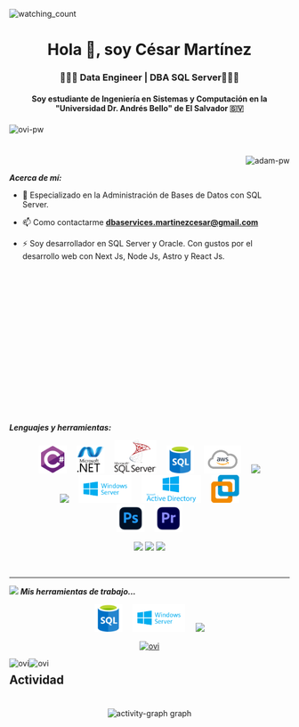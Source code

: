 <!-- Etiqueta de vistas en el Perfil -->
<p align="left"> <img src="https://komarev.com/ghpvc/?username=CesarM4rtinez&label=Vistas%20del%20Perfil&color=0e75b6&style=flat" alt="watching_count" /></p>

<h1 align="center">Hola 👋, soy César Martínez</h1>
<h3 align="center">🧑🏻‍💻 Data Engineer | DBA SQL Server🧑🏻‍💻</h3>
<h4 align="center">Soy estudiante de Ingeniería en Sistemas y Computación en la "Universidad Dr. Andrés Bello" de El Salvador 🇸🇻</h4>


<img align="center" src="https://github.com/CesarM4rtinez/CesarM4rtinez/blob/main/Banner%20Portada.png?raw=true" alt="ovi-pw" />

<br>

#
 
<p><img align="right" src="https://github.com/Adam-pw/Adam-pw/blob/main/animation_500_kxa883sd.gif" alt="adam-pw" /></p>

<br>

***Acerca de mí:***

- 🌱 Especializado en la Administración de Bases de Datos con SQL Server.

- 📫 Como contactarme **dbaservices.martinezcesar@gmail.com**

- ⚡ Soy desarrollador en SQL Server y Oracle. Con gustos por el desarrollo web con Next Js, Node Js, Astro y React Js.


<br>
<br>
<br>

<br>
<br>
<br>

<br>
<br>
<br>
<br>
<br>
<br>
<br>
<br>

#

***Lenguajes y herramientas:***

<p align="center"> 
<!-- C# -->
   <code> <img src="https://raw.githubusercontent.com/devicons/devicon/master/icons/csharp/csharp-original.svg" height="50"/> </code>
<!-- .NET -->
   <code> <img src="https://github.com/CesarM4rtinez/CesarM4rtinez/blob/main/NET.png?raw=true" height="50"/> </code>
<!-- SQL Server -->
   <code> <img src="https://github.com/CesarM4rtinez/CesarM4rtinez/blob/main/SQL%20Server.png?raw=true" height="60"/> </code>
<!-- Azure SQL -->
   <code> <img src="https://github.com/CesarM4rtinez/CesarM4rtinez/blob/main/SQL Server Icon - Azure.png?raw=true" height="50"/> </code>
<!-- AWS -->
   <code> <img src="https://github.com/CesarM4rtinez/CesarM4rtinez/blob/main/AWS-Cloud.png?raw=true" height="50"/> </code>
<!-- Oracle -->
   <code> <img src="https://fbk.it/images/Oracle.png" height="50"/> </code>
      
<br>
<!-- Arch Linux -->
   <code> <img height="50" src="https://th.bing.com/th/id/R.16768d04c3ad32788862171223903717?rik=CTDDKirgo4yZ7w&pid=ImgRaw&r=0"> </code>
<!-- Windows Server -->
   <code> <img src="https://github.com/CesarM4rtinez/CesarM4rtinez/blob/main/Windows Server.png?raw=true" height="50"/> </code>
<!-- Azure Active Directory -->
   <code> <img src="https://github.com/CesarM4rtinez/CesarM4rtinez/blob/main/Active Directory.png?raw=true" height="50"/> </code>
<!-- VMware -->
   <code> <img src="https://github.com/CesarM4rtinez/CesarM4rtinez/blob/main/VMware.png?raw=true" height="50"/> </code>

<br>
<!-- Photoshop -->
   <code> <img src="https://github.com/CesarM4rtinez/CesarM4rtinez/blob/main/Photoshop.png?raw=true" height="50"/> </code>
<!-- Premiere -->
   <code> <img src="https://github.com/CesarM4rtinez/CesarM4rtinez/blob/main/Premiere.png?raw=true" height="50"/> </code>
   


<!-- Etiquetas de datos en el Perfil -->
<p align="center">
<img src="https://img.shields.io/badge/Edad-21-purple" />
  <img src="https://img.shields.io/badge/Enfoque-Data Engineering-purple" />
  <img src="https://img.shields.io/badge/Idiomas-English%20%26%20Spanish-purple" />
</p>

<br>

---

<img src="https://media.giphy.com/media/iY8CRBdQXODJSCERIr/giphy.gif" width="30px">&nbsp;***Mis herramientas de trabajo...***

<p align="center">
 <!-- Azure SQL -->
   <code> <img src="https://github.com/CesarM4rtinez/CesarM4rtinez/blob/main/SQL Server Icon - Azure.png?raw=true" height="50"/> </code>
 <!-- WINDOWS SERVER -->
  <code> <img height="50" src="https://github.com/CesarM4rtinez/CesarM4rtinez/blob/main/Windows Server.png?raw=tru"> </code>
 <!-- SQL SERVER -->
  <code> <img height="50" src="https://clipart.info/images/ccovers/1499955337microsoft-sql-server-logo-png.png"> </code>
</p>

<!-- Estadísticas -->
<p align="center"> <a href="https://github.com/ryo-ma/github-profile-trophy"><img src="https://github-profile-trophy.vercel.app/?username=cesarm4rtinez" alt="ovi" /></a> </p>

<p><img align="left" margin-rigth= "9px" src="https://github-readme-stats.vercel.app/api?username=cesarm4rtinez&show_icons=true&locale=es" alt="ovi" /></p>

<p><img align="left" src="https://github-readme-stats.vercel.app/api/top-langs?username=cesarm4rtinez&show_icons=true&locale=es&layout=compact" alt="ovi" /></p>

  <!--
  <code> <img height="50" src="https://1.bp.blogspot.com/-onFNEDSrEmU/YFE2XVY6AJI/AAAAAAAAGN0/GC92ERDkccIPjDI15dMI7tjVSpGOY4vlQCLcBGAsYHQ/s0/MongoDB-Logo.png"> </code>
  <code> <img height="50" src="https://th.bing.com/th/id/R.f393ae83f6b28d559e76ef68a3eca96e?rik=U3wcJaYSWdbNHQ&pid=ImgRaw&r=0"> </code>
  <code> <img height="50" src="https://upload.wikimedia.org/wikipedia/commons/thumb/e/ed/Pandas_logo.svg/768px-Pandas_logo.svg.png"> </code>
  <code> <img height="50" src="https://www.vectorlogo.zone/logos/numpy/numpy-ar21.svg"> </code>
  <code> <img height="50" src="https://cdn4.iconfinder.com/data/icons/logos-and-brands/512/267_Python_logo-512.png"> </code> 
  -->

#

<h2 align="left">Actividad</h2>

#

<div align="center">
  <img src="https://github-readme-activity-graph.vercel.app/graph?username=cesarm4rtinez&radius=16&theme=github-dark-dimmed&area=true&order=5" height="300" alt="activity-graph graph"  />
</div>


